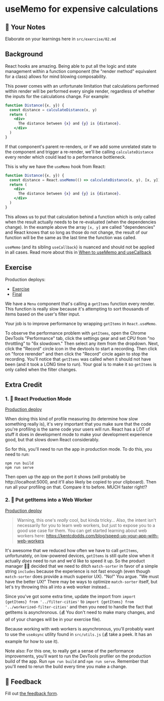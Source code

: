 # useMemo for expensive calculations

## 📝 Your Notes

Elaborate on your learnings here in `src/exercise/02.md`

## Background

React hooks are amazing. Being able to put all the logic and state management
within a function component (the "render method" equivalent for a class) allows
for mind blowing composability.

This power comes with an unfortunate limitation that calculations performed
within render will be performed every single render, regardless of whether the
inputs for the calculations change. For example:

```jsx
function Distance({x, y}) {
  const distance = calculateDistance(x, y)
  return (
    <div>
      The distance between {x} and {y} is {distance}.
    </div>
  )
}
```

If that component's parent re-renders, or if we add some unrelated state to the
component and trigger a re-render, we'll be calling `calculateDistance` every
render which could lead to a performance bottleneck.

This is why we have the `useMemo` hook from React:

```jsx
function Distance({x, y}) {
  const distance = React.useMemo(() => calculateDistance(x, y), [x, y])
  return (
    <div>
      The distance between {x} and {y} is {distance}.
    </div>
  )
}
```

This allows us to put that calculation behind a function which is only called
when the result actually needs to be re-evaluated (when the dependencies
change). In the example above the array `[x, y]` are called "dependencies" and
React knows that so long as those do not change, the result of our function will
be the same as the last time the function was called.

`useMemo` (and its sibling `useCallback`) is nuanced and should not be applied
in all cases. Read more about this in
[When to useMemo and useCallback](https://kentcdodds.com/blog/usememo-and-usecallback)

## Exercise

Production deploys:

- [Exercise](https://react-performance.netlify.app/isolated/exercise/02.js)
- [Final](https://react-performance.netlify.app/isolated/final/02.js)

We have a `Menu` component that's calling a `getItems` function every render.
This function is really slow because it's attempting to sort thousands of items
based on the user's filter input.

Your job is to improve performance by wrapping `getItems` in `React.useMemo`.

To observe the performance problem with `getItems`, open the Chrome DevTools
"Performance" tab, click the settings gear and set CPU from "no throttling" to
"6x slowdown." Then select any item from the dropdown. Next, click the "Record"
circle icon in the devtools to start a recording. Then click on "force rerender"
and then click the "Record" circle again to stop the recording. You'll notice
that `getItems` was called when it should not have been (and it took a LONG time
to run). Your goal is to make it so `getItems` is only called when the filter
changes.

## Extra Credit

### 1. 💯 React Production Mode

[Production deploy](https://react-performance.netlify.app/isolated/final/02.extra-1.js)

When doing this kind of profile measuring (to determine how slow something
really is), it's very important that you make sure that the code you're
profiling is the same code your users will run. React has a LOT of stuff it does
in development mode to make your development experience good, but that slows
down React considerably.

So for this, you'll need to run the app in production mode. To do this, you need
to run:

```
npm run build
npm run serve
```

Then open up the app on the port it shows (will probably be
http://localhost:5000, and it'll also likely be copied to your clipboard). Then
run all your profiling on that. Compare it to before. MUCH faster right!?

### 2. 💯 Put getItems into a Web Worker

[Production deploy](https://react-performance.netlify.app/isolated/final/02.extra-2.js)

> Warning, this one's _really_ cool, but kinda tricky... Also, the intent isn't
> necessarily for you to learn web workers, but just to expose you to a good use
> case for them. You can get started learning about web workers here:
> https://kentcdodds.com/blog/speed-up-your-app-with-web-workers

It's awesome that we reduced how often we have to call `getItems`,
unfortunately, on low-powered devices, `getItems` is still quite slow when it
actually _does_ need to run and we'd like to speed it up. So the product manager
👨‍💼 decided that we need to ditch `match-sorter` in favor of a simple string
`includes` because the experience is not fast enough (even though `match-sorter`
does provide a much superior UX). "No!" You argue. "We must have the better UX!"
There may be ways to optimize `match-sorter` itself, but let's try throwing this
all into a web worker instead...

Since you've got some extra time, update the import from
`import {getItems} from '../filter-cities'` to
`import {getItems} from '../workerized-filter-cities'` and then you need to
handle the fact that getItems is asynchronous. (💰 You don't need to make many
changes, and _all_ of your changes will be in your exercise file).

Because working with web workers is asynchronous, you'll probably want to use
the `useAsync` utility found in `src/utils.js` (💰 take a peek. It has an
example for how to use it).

Note also: For this one, to really get a sense of the performance improvements,
you'll want to run the DevTools profiler on the production build of the app. Run
`npm run build` and `npm run serve`. Remember that you'll need to rerun the
build every time you make a change.

## 🦉 Feedback

Fill out
[the feedback form](https://ws.kcd.im/?ws=React%20Performance%20%E2%9A%A1&e=02%3A%20useMemo%20for%20expensive%20calculations&em=mai.mariehelene%40gmail.com).
